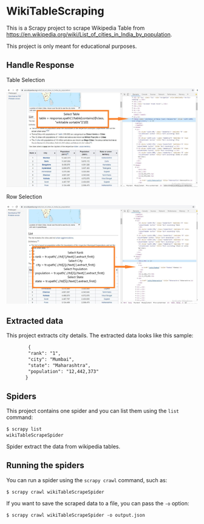 # WikiTableScraping
This is a Scrapy project to scrape Wikipedia Table  from  https://en.wikipedia.org/wiki/List_of_cities_in_India_by_population.

This project is only meant for educational purposes.

## Handle Response 

Table Selection


![Image of Table](https://github.com/Aniruddhsinh03/WikiTableScraping/blob/master/screenshots/1.jpg)


Row Selection


![Image of Row](https://github.com/Aniruddhsinh03/WikiTableScraping/blob/master/screenshots/2.jpg)






## Extracted data

This project extracts city details.
The extracted data looks like this sample:

            {
            "rank": "1",
            "city": "Mumbai",
            "state": "Maharashtra",
            "population": "12,442,373"
           }


## Spiders

This project contains one spider and you can list them using the `list`
command:

    $ scrapy list
    wikiTableScrapeSpider

Spider extract the data from wikipedia tables.




## Running the spiders

You can run a spider using the `scrapy crawl` command, such as:

    $ scrapy crawl wikiTableScrapeSpider

If you want to save the scraped data to a file, you can pass the `-o` option:
    
    $ scrapy crawl wikiTableScrapeSpider -o output.json
